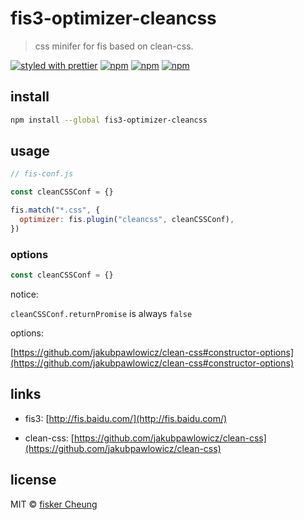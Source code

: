# fis3-optimizer-cleancss

> css minifer for fis based on clean-css.

[![styled with prettier](https://img.shields.io/badge/styled_with-prettier-ff69b4.svg?style=flat-square)](https://github.com/prettier/prettier)
[![npm](https://img.shields.io/npm/v/fis3-optimizer-cleancss.svg?style=flat-square)](https://www.npmjs.com/package/fis3-optimizer-cleancss)
[![npm](https://img.shields.io/npm/dt/fis3-optimizer-cleancss.svg?style=flat-square)](https://www.npmjs.com/package/fis3-optimizer-cleancss)
[![npm](https://img.shields.io/npm/dm/fis3-optimizer-cleancss.svg?style=flat-square)](https://www.npmjs.com/package/fis3-optimizer-cleancss)

## install

```sh
npm install --global fis3-optimizer-cleancss
```

## usage

```js
// fis-conf.js

const cleanCSSConf = {}

fis.match("*.css", {
  optimizer: fis.plugin("cleancss", cleanCSSConf),
})
```

### options

```js
const cleanCSSConf = {}
```

notice:

`cleanCSSConf.returnPromise` is always `false`

options:

[https://github.com/jakubpawlowicz/clean-css#constructor-options](https://github.com/jakubpawlowicz/clean-css#constructor-options)

## links

- fis3: [http://fis.baidu.com/](http://fis.baidu.com/)

- clean-css: [https://github.com/jakubpawlowicz/clean-css](https://github.com/jakubpawlowicz/clean-css)

## license

MIT © [fisker Cheung](https://www.fiskercheung.com/)
